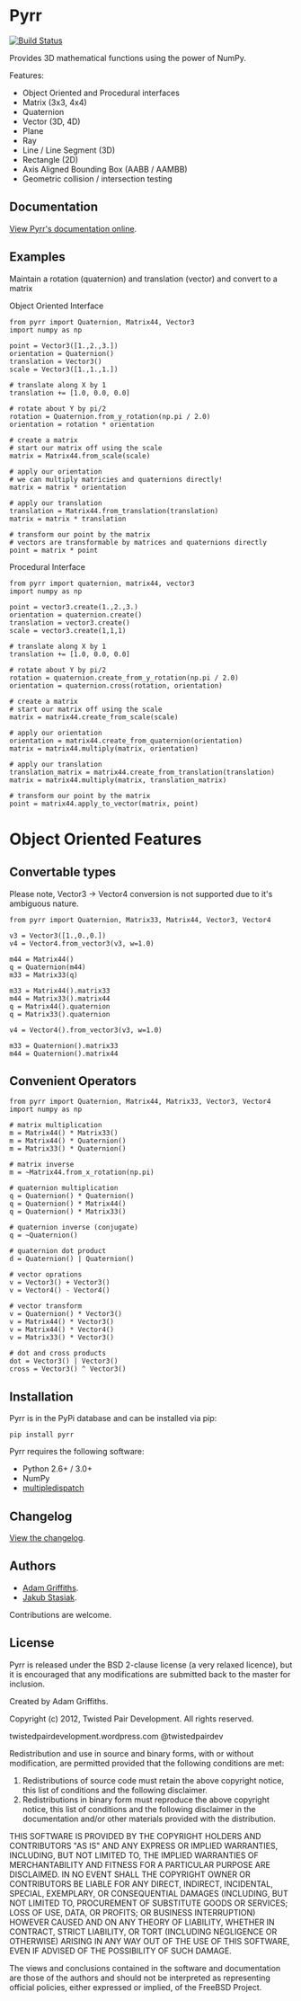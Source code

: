 Pyrr
====

[![Build Status](https://travis-ci.org/adamlwgriffiths/Pyrr.png?branch=master)](https://travis-ci.org/adamlwgriffiths/Pyrr)

Provides 3D mathematical functions using the power of NumPy.

Features:
  * Object Oriented and Procedural interfaces
  * Matrix (3x3, 4x4)
  * Quaternion
  * Vector (3D, 4D)
  * Plane
  * Ray
  * Line / Line Segment (3D)
  * Rectangle (2D)
  * Axis Aligned Bounding Box (AABB / AAMBB)
  * Geometric collision / intersection testing

Documentation
-------------

[View Pyrr's documentation online](https://pyrr.readthedocs.org/en/latest/).


Examples
--------

Maintain a rotation (quaternion) and translation (vector) and convert to a matrix

Object Oriented Interface

    from pyrr import Quaternion, Matrix44, Vector3
    import numpy as np

    point = Vector3([1.,2.,3.])
    orientation = Quaternion()
    translation = Vector3()
    scale = Vector3([1.,1.,1.])

    # translate along X by 1
    translation += [1.0, 0.0, 0.0]

    # rotate about Y by pi/2
    rotation = Quaternion.from_y_rotation(np.pi / 2.0)
    orientation = rotation * orientation

    # create a matrix
    # start our matrix off using the scale
    matrix = Matrix44.from_scale(scale)

    # apply our orientation
    # we can multiply matricies and quaternions directly!
    matrix = matrix * orientation

    # apply our translation
    translation = Matrix44.from_translation(translation)
    matrix = matrix * translation

    # transform our point by the matrix
    # vectors are transformable by matrices and quaternions directly
    point = matrix * point


Procedural Interface

    from pyrr import quaternion, matrix44, vector3
    import numpy as np

    point = vector3.create(1.,2.,3.)
    orientation = quaternion.create()
    translation = vector3.create()
    scale = vector3.create(1,1,1)

    # translate along X by 1
    translation += [1.0, 0.0, 0.0]

    # rotate about Y by pi/2
    rotation = quaternion.create_from_y_rotation(np.pi / 2.0)
    orientation = quaternion.cross(rotation, orientation)

    # create a matrix
    # start our matrix off using the scale
    matrix = matrix44.create_from_scale(scale)

    # apply our orientation
    orientation = matrix44.create_from_quaternion(orientation)
    matrix = matrix44.multiply(matrix, orientation)

    # apply our translation
    translation_matrix = matrix44.create_from_translation(translation)
    matrix = matrix44.multiply(matrix, translation_matrix)

    # transform our point by the matrix
    point = matrix44.apply_to_vector(matrix, point)



Object Oriented Features
========================

Convertable types
-----------------

Please note, Vector3 -> Vector4 conversion is not supported due to it's ambiguous
nature.


    from pyrr import Quaternion, Matrix33, Matrix44, Vector3, Vector4

    v3 = Vector3([1.,0.,0.])
    v4 = Vector4.from_vector3(v3, w=1.0)

    m44 = Matrix44()
    q = Quaternion(m44)
    m33 = Matrix33(q)

    m33 = Matrix44().matrix33
    m44 = Matrix33().matrix44
    q = Matrix44().quaternion
    q = Matrix33().quaternion

    v4 = Vector4().from_vector3(v3, w=1.0)

    m33 = Quaternion().matrix33
    m44 = Quaternion().matrix44


Convenient Operators
--------------------

    from pyrr import Quaternion, Matrix44, Matrix33, Vector3, Vector4
    import numpy as np

    # matrix multiplication
    m = Matrix44() * Matrix33()
    m = Matrix44() * Quaternion()
    m = Matrix33() * Quaternion()

    # matrix inverse
    m = ~Matrix44.from_x_rotation(np.pi)

    # quaternion multiplication
    q = Quaternion() * Quaternion()
    q = Quaternion() * Matrix44()
    q = Quaternion() * Matrix33()

    # quaternion inverse (conjugate)
    q = ~Quaternion()

    # quaternion dot product
    d = Quaternion() | Quaternion()

    # vector oprations
    v = Vector3() + Vector3()
    v = Vector4() - Vector4()

    # vector transform
    v = Quaternion() * Vector3()
    v = Matrix44() * Vector3()
    v = Matrix44() * Vector4()
    v = Matrix33() * Vector3()

    # dot and cross products
    dot = Vector3() | Vector3()
    cross = Vector3() ^ Vector3()



Installation
------------

Pyrr is in the PyPi database and can be installed via pip:
```
pip install pyrr
```

Pyrr requires the following software:

  * Python 2.6+ / 3.0+
  * NumPy
  * [multipledispatch](https://github.com/mrocklin/multipledispatch/)


Changelog
---------

[View the changelog](CHANGELOG.md).


Authors
-------

  * [Adam Griffiths](https://github.com/adamlwgriffiths/).
  * [Jakub Stasiak](https://github.com/jstasiak/).

Contributions are welcome.


License
---------------

Pyrr is released under the BSD 2-clause license (a very relaxed licence), but it is encouraged that any modifications are submitted back to the master for inclusion.

Created by Adam Griffiths.

Copyright (c) 2012, Twisted Pair Development.
All rights reserved.

twistedpairdevelopment.wordpress.com
@twistedpairdev

Redistribution and use in source and binary forms, with or without
modification, are permitted provided that the following conditions are met: 

1. Redistributions of source code must retain the above copyright notice, this list of conditions and the following disclaimer. 
2. Redistributions in binary form must reproduce the above copyright notice, this list of conditions and the following disclaimer in the documentation and/or other materials provided with the distribution. 

THIS SOFTWARE IS PROVIDED BY THE COPYRIGHT HOLDERS AND CONTRIBUTORS "AS IS" AND
ANY EXPRESS OR IMPLIED WARRANTIES, INCLUDING, BUT NOT LIMITED TO, THE IMPLIED
WARRANTIES OF MERCHANTABILITY AND FITNESS FOR A PARTICULAR PURPOSE ARE
DISCLAIMED. IN NO EVENT SHALL THE COPYRIGHT OWNER OR CONTRIBUTORS BE LIABLE FOR
ANY DIRECT, INDIRECT, INCIDENTAL, SPECIAL, EXEMPLARY, OR CONSEQUENTIAL DAMAGES
(INCLUDING, BUT NOT LIMITED TO, PROCUREMENT OF SUBSTITUTE GOODS OR SERVICES;
LOSS OF USE, DATA, OR PROFITS; OR BUSINESS INTERRUPTION) HOWEVER CAUSED AND
ON ANY THEORY OF LIABILITY, WHETHER IN CONTRACT, STRICT LIABILITY, OR TORT
(INCLUDING NEGLIGENCE OR OTHERWISE) ARISING IN ANY WAY OUT OF THE USE OF THIS
SOFTWARE, EVEN IF ADVISED OF THE POSSIBILITY OF SUCH DAMAGE.

The views and conclusions contained in the software and documentation are those
of the authors and should not be interpreted as representing official policies, 
either expressed or implied, of the FreeBSD Project.
